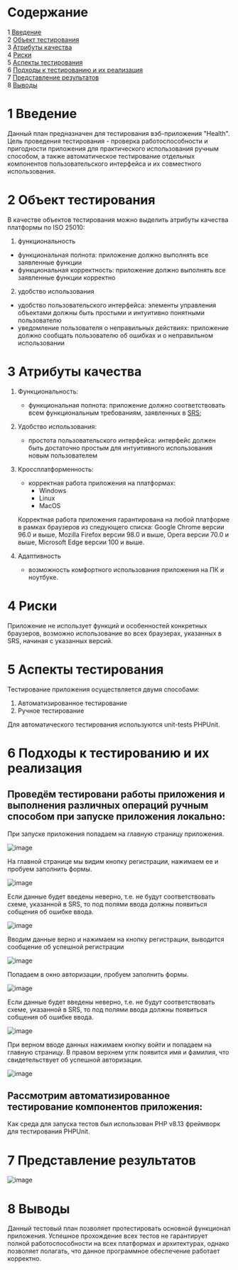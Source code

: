 # Содержание
1 [Введение](#intro)    
2 [Объект тестирования](#testing_object)                                                                                                                               
3 [Атрибуты качества](#quality_attributes)  
4 [Риски](#risks)  
5 [Аспекты тестирования](#testing_aspects)                                                                                                           
6 [Подходы к тестированию и их реализация](#testing_approaches)                                                                                    
7 [Представление результатов](#results)                                                                                         
8 [Выводы](#conclusion)                                                                                                                    

<a name="intro"/>

# 1 Введение

Данный план предназначен для тестирования вэб-приложения "Health". Цель проведения тестирования - проверка работоспособности и пригодности приложения для практического использования ручным способом, а также автоматическое тестирование отдельных компонентов пользовательского интерфейса и их совместного использования.


<a name="testing_object"/>

# 2 Объект тестирования

В качестве объектов тестирования можно выделить атрибуты качества платформы по ISO 25010:

1. функциональность

  - функциональная полнота: приложение должно выполнять все заявленные функции
  - функциональная корректность: приложение должно выполнять все заявленные функции корректно

2. удобство использования

  - удобство пользовательского интерфейса: элементы управления объектами должны быть простыми и интуитивно понятными пользователю
  - уведомление пользователя о неправильных действиях: приложение должно сообщать пользователю об ошибках и о неправильном использовании

<a name="quality_attributes"/>

# 3 Атрибуты качества

1. Функциональность:

    - функциональная полнота: приложение должно соответствовать всем функциональным требованиям, заявленных в [SRS](https://github.com/PolliMur/tritpo-lab2/blob/master/SRS/README.md);
    
2. Удобство использования:

    - простота пользовательского интерфейса: интерфейс должен быть достаточно простым для интуитивного использования новым пользователем
    
3. Кроссплатформенность:

    - корректная работа приложения на платформах:
      - Windows
      - Linux
      - MacOS
      
    Корректная работа приложения гарантирована на любой платформе в рамках браузеров из следующего списка: Google Chrome версии 96.0 и выше, Mozilla Firefox версии 98.0 и выше, Opera версии 70.0 и выше, Microsoft Edge версии 100 и выше.
      
4. Адаптивность

    - возможность комфортного использования приложения на ПК и ноутбуке.
    
    
<a name="risks"/>

# 4 Риски

Приложение не использует функций и особенностей конкретных браузеров, возможно использование во всех браузерах, указанных в SRS, начиная с указанных версий.

<a name="testing_aspects"/>


# 5 Аспекты тестирования

Тестирование приложения осуществляется двумя способами:

1. Автоматизированное тестирование
2. Ручное тестирование

Для автоматического тестирования используются unit-tests PHPUnit.

<a name="testing_approaches"/>

# 6 Подходы к тестированию и их реализация

## Проведём тестировани работы приложения и выполнения различных операций ручным способом при запуске приложения локально:

При запуске приложения попадаем на главную страницу приложения. 

![image](./src/main_page.png)

На главной странице мы видим кнопку регистрации, нажимаем ее и пробуем заполнить формы.

![image](./src/reg1.png)

Если данные будет введены неверно, т.е. не будут соответствовать схеме, указанной в SRS, то под полями ввода должны появиться собщения об ошибке ввода.

![image](./src/reg2.png)

Вводим данные верно и нажимаем на кнопку регистрации, выводится сообщение об успешной регистрации

![image](./src/reg3.png)

Попадаем в окно авторизации, пробуем заполнить формы.

![image](./src/auth.png)

Если данные будет введены неверно, т.е. не будут соответствовать схеме, указанной в SRS, то под полями ввода должны появиться собщения об ошибке ввода.

![image](./src/auth2.png)

При верном вводе данных нажимаем кнопку войти и попадаем на главную страницу. В правом верхнем углк появится имя и фамилия, что свидетельствует об успешной авторизации.

![image](./src/main_page2.png)

## Рассмотрим автоматизированное тестирование компонентов приложения:

Как среда для запуска тестов был использован PHP v8.13 фреймворк для тестирования PHPUnit.

<a name="results"/>

# 7 Представление результатов

![image](./src/res.png)

<a name="conclusion"/>

# 8 Выводы

Данный тестовый план позволяет протестировать основной функционал приложения. Успешное прохождение всех тестов не гарантирует полной работоспособности на всех платформах и архитектурах, однако позволяет полагать, что данное программное обеспечение работает корректно.
